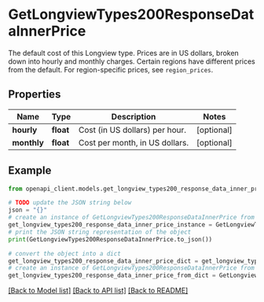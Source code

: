 # GetLongviewTypes200ResponseDataInnerPrice

The default cost of this Longview type. Prices are in US dollars, broken down into hourly and monthly charges.  Certain regions have different prices from the default. For region-specific prices, see `region_prices`.

## Properties

Name | Type | Description | Notes
------------ | ------------- | ------------- | -------------
**hourly** | **float** | Cost (in US dollars) per hour. | [optional] 
**monthly** | **float** | Cost per month, in US dollars. | [optional] 

## Example

```python
from openapi_client.models.get_longview_types200_response_data_inner_price import GetLongviewTypes200ResponseDataInnerPrice

# TODO update the JSON string below
json = "{}"
# create an instance of GetLongviewTypes200ResponseDataInnerPrice from a JSON string
get_longview_types200_response_data_inner_price_instance = GetLongviewTypes200ResponseDataInnerPrice.from_json(json)
# print the JSON string representation of the object
print(GetLongviewTypes200ResponseDataInnerPrice.to_json())

# convert the object into a dict
get_longview_types200_response_data_inner_price_dict = get_longview_types200_response_data_inner_price_instance.to_dict()
# create an instance of GetLongviewTypes200ResponseDataInnerPrice from a dict
get_longview_types200_response_data_inner_price_from_dict = GetLongviewTypes200ResponseDataInnerPrice.from_dict(get_longview_types200_response_data_inner_price_dict)
```
[[Back to Model list]](../README.md#documentation-for-models) [[Back to API list]](../README.md#documentation-for-api-endpoints) [[Back to README]](../README.md)


